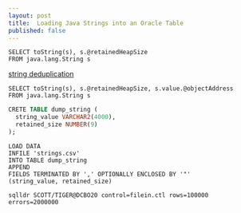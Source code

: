 ```yaml
---
layout: post
title:  Loading Java Strings into an Oracle Table
published: false
---
```


```
SELECT toString(s), s.@retainedHeapSize
FROM java.lang.String s
```

[string deduplication](http://openjdk.java.net/jeps/192)

```
SELECT toString(s), s.@retainedHeapSize, s.value.@objectAddress
FROM java.lang.String s
```

```sql
CRETE TABLE dump_string (
  string_value VARCHAR2(4000),
  retained_size NUMBER(9)
);
```

```
LOAD DATA
INFILE 'strings.csv'
INTO TABLE dump_string
APPEND
FIELDS TERMINATED BY ',' OPTIONALLY ENCLOSED BY '"'
(string_value, retained_size)
```

```
sqlldr SCOTT/TIGER@DCBO20 control=filein.ctl rows=100000 errors=2000000
```


